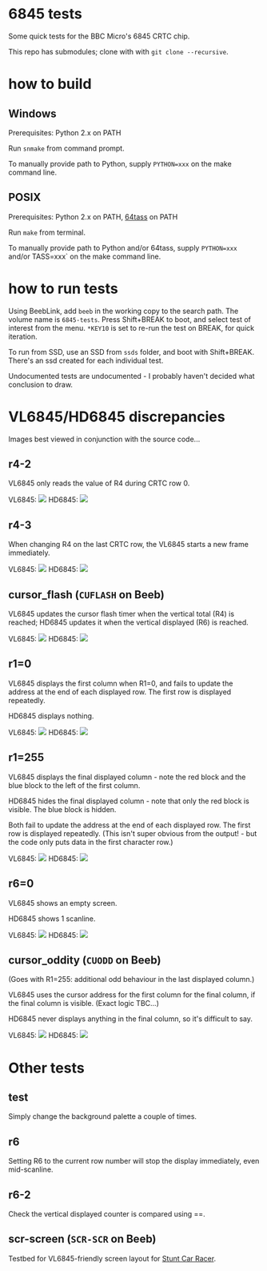 # 6845 tests

Some quick tests for the BBC Micro's 6845 CRTC chip.

This repo has submodules; clone with with `git clone --recursive`.

# how to build

## Windows

Prerequisites: Python 2.x on PATH

Run `snmake` from command prompt.

To manually provide path to Python, supply `PYTHON=xxx` on the make
command line.

## POSIX

Prerequisites: Python 2.x on PATH,
[64tass](https://sourceforge.net/projects/tass64/) on PATH

Run `make` from terminal.

To manually provide path to Python and/or 64tass, supply `PYTHON=xxx`
and/or TASS=xxx` on the make command line.

# how to run tests

Using BeebLink, add `beeb` in the working copy to the search path. The
volume name is `6845-tests`. Press Shift+BREAK to boot, and select
test of interest from the menu. `*KEY10` is set to re-run the test on
BREAK, for quick iteration.

To run from SSD, use an SSD from `ssds` folder, and boot with
Shift+BREAK. There's an ssd created for each individual test.

Undocumented tests are undocumented - I probably haven't decided what
conclusion to draw.

# VL6845/HD6845 discrepancies

Images best viewed in conjunction with the source code...

## r4-2 ##

VL6845 only reads the value of R4 during CRTC row 0.

VL6845: <img src="pics/VL6845/r4-2.jpg">
HD6845: <img src="pics/HD6845/r4-2.jpg">

## r4-3 ##

When changing R4 on the last CRTC row, the VL6845 starts a new frame
immediately.

VL6845: <img src="pics/VL6845/r4-3.jpg">
HD6845: <img src="pics/HD6845/r4-3.jpg">

## cursor_flash (`CUFLASH` on Beeb) ##

VL6845 updates the cursor flash timer when the vertical total (R4) is
reached; HD6845 updates it when the vertical displayed (R6) is
reached.

VL6845: <img src="pics/VL6845/cursor_flash.jpg">
HD6845: <img src="pics/HD6845/cursor_flash.jpg">

## r1=0 ##

VL6845 displays the first column when R1=0, and fails to update the
address at the end of each displayed row. The first row is displayed
repeatedly.

HD6845 displays nothing.

VL6845: <img src="pics/VL6845/r1=0.jpg">
HD6845: <img src="pics/HD6845/r1=0.jpg">

## r1=255

VL6845 displays the final displayed column - note the red block and
the blue block to the left of the first column.

HD6845 hides the final displayed column - note that only the red block
is visible. The blue block is hidden.

Both fail to update the address at the end of each displayed row. The
first row is displayed repeatedly. (This isn't super obvious from the
output! - but the code only puts data in the first character row.)

VL6845: <img src="pics/VL6845/r1=255.jpg">
HD6845: <img src="pics/HD6845/r1=255.jpg">

## r6=0

VL6845 shows an empty screen.

HD6845 shows 1 scanline.

VL6845: <img src="pics/VL6845/r6=0.jpg">
HD6845: <img src="pics/HD6845/r6=0.jpg">

## cursor_oddity (`CUODD` on Beeb)

(Goes with R1=255: additional odd behaviour in the last displayed
column.)

VL6845 uses the cursor address for the first column for the final
column, if the final column is visible. (Exact logic TBC...)

HD6845 never displays anything in the final column, so it's difficult
to say.

VL6845: <img src="pics/VL6845/cursor_oddity.jpg">
HD6845: <img src="pics/HD6845/cursor_oddity.jpg">

# Other tests

## test ##

Simply change the background palette a couple of times.

## r6 ##

Setting R6 to the current row number will stop the display
immediately, even mid-scanline.

## r6-2 ##

Check the vertical displayed counter is compared using ==.

## scr-screen (`SCR-SCR` on Beeb) ##

Testbed for VL6845-friendly screen layout for
[Stunt Car Racer](https://github.com/kieranhj/scr-beeb).
